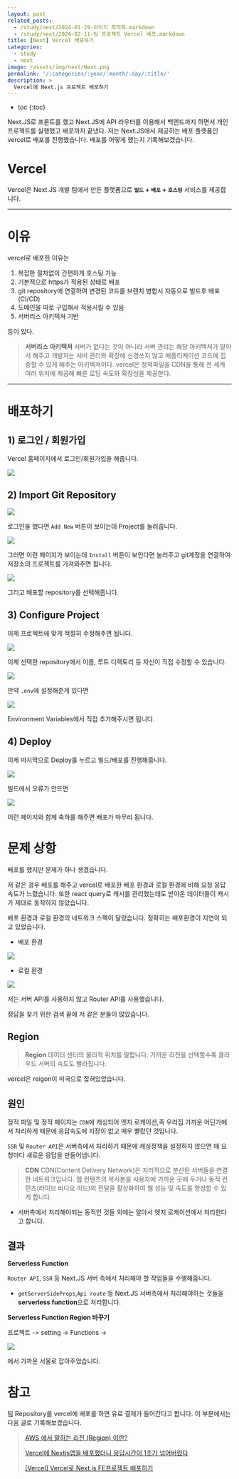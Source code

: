```yaml
---
layout: post
related_posts:
  - /study/next/2024-01-29-이미지 최적화.markdown
  - /study/next/2024-02-11-팀 프로젝트 Vercel 배포.markdown
title: [Next] Vercel 배포하기
categories:
  - study
  - next
image: /assets/img/next/Next.png
permalink: '/:categories/:year/:month/:day/:title/'
description: >
  Vercel에 Next.js 프로젝트 배포하기
---
```


* toc
{:toc}

Next.JS로 프론트를 했고 Next.JS에 API 라우터를 이용해서 백엔드까지 하면서 개인 프로젝트를 실행했고 배포까지 끝냈다. 저는 Next.JS에서 제공하는 배포 플랫폼인 vercel로 배포를 진행했습니다. 배포를 어떻게 했는지 기록해보겠습니다.

# Vercel

Vercel은 Next.JS 개발 팀에서 만든 플랫폼으로 **`빌드` + `배포` + `호스팅`** 서비스를 제공합니다.

- - -

# 이유

vercel로 배포한 이유는

1. 복잡한 절차없이 간편하게 호스팅 가능
2. 기본적으로 https가 적용된 상태로 배포
3. git repository에 연결하여 변경된 코드를 브랜치 병합시 자동으로 빌드후 배포 (CI/CD)
4. 도메인을 따로 구입해서 적용시킬 수 있음
5. 서버리스 아키텍쳐 기반

등이 있다.

>**서버리스 아키텍쳐**
>서버가 없다는 것이 아니라 서버 관리는 해당 아키텍쳐가 알아서 해주고 개발자는 서버 관리와 확장에 신경쓰지 않고 애플리케이션 코드에 집중할 수 있게 해주는 아키텍쳐이다.
>vercel은 정적파일을 CDN을 통해 전 세계 여러 위치에 제공해 빠른 로딩 속도와 확장성을 제공한다.

- - -

# 배포하기


## 1) 로그인 / 회원가입

Vercel 홈페이지에서 로그인/회원가입을 해줍니다.

<img src="/assets/img/next/vercel login.png" />

## 2) Import Git Repository 

<img src="/assets/img/next/vercel add New.png" />

로그인을 했다면 `Add New` 버튼이 보이는데 Project를 눌러줍니다.

<img src="/assets/img/next/vercel repo.png" />

그러면 이런 페이지가 보이는데 `Install` 버튼이 보인다면 눌러주고 git계정을 연결하여 저장소의 프로젝트를 가져와주면 됩니다.

<img src="/assets/img/next/vercel git repo.png" />

그리고 배포할 repository를 선택해줍니다.

## 3) Configure Project

이제 프로젝트에 맞게 적절히 수정해주면 됩니다.

<img src="/assets/img/next/vercel configure.png" />

이제 선택한 repository에서 이름, 루트 디렉토리 등 자신이 직접 수정할 수 있습니다.

<img src="/assets/img/next/vercel root derecoty.png" />

만약 `.env`에 설정해준게 있다면 

<img src="/assets/img/next/vercel env.png" />

Environment Variables에서 직접 추가해주시면 됩니다.

## 4) Deploy

이제 마지막으로 Deploy를 누르고 빌드/배포를 진행해줍니다.

<img src="/assets/img/next/vercel deploy.png" />

빌드에서 오류가 안뜨면

<img src="/assets/img/next/vercel result.png" />

이런 페이지와 함께 축하를 해주면 배포가 마무리 됩니다.

# 문제 상항

배포를 했지만 문제가 하나 생겼습니다. 

저 같은 경우 배포를 해주고 vercel로 배포한 배포 환경과 로컬 환경에 비해 요청 응답 속도가 느렸습니다. 또한 react query로 캐시를 관리했는데도 받아온 데이터들이 캐시가 제대로 동작하지 않았습니다.

배포 환경과 로컬 환경의 네트워크 스펙이 달랐습니다. 정확히는 배포환경이 지연이 되고 있었습니다.


- 배포 환경

<img src="/assets/img/next/vercel region전.png" />

- 로컬 환경

<img src="/assets/img/next/vercel region후.png" />

저는 서버 API를 사용하지 않고 Router API를 사용했습니다. 

정답을 찾기 위한 검색 끝에 저 같은 분들이 많았습니다. 

## Region

>**Region**
>데이터 센터의 물리적 위치를 말합니다.
>가까운 리전을 선택할수록 클라우드 서버의 속도도 빨라집니다.

vercel은 reigon이 미국으로 잡혀있었습니다.

## 원인

정적 파일 및 정적 페이지는 `CDN`에 캐싱되어 엣지 로케이션,즉 우리집 가까운 어딘가에서 처리하게 때문에 응답속도에 지장이 없고 매우 빨랐던 것입니다.

`SSR` 및 `Router API`은 서버측에서 처리하기 때문에 캐싱정책을 설정하지 않으면 매 요청마다 새로운 응답을 만들어냅니다.

>**CDN**
>CDN(Content Delivery Network)은 지리적으로 분산된 서버들을 연결한 네트워크입니다.
웹 컨텐츠의 복사본을 사용자에 가까운 곳에 두거나 동적 컨텐츠(라이브 비디오 피드)의 전달을 활상화하여 웹 성능 및 속도를 향상할 수 있게 합니다.

- 서버측에서 처리해야되는 동적인 것들 외에는 알아서 엣지 로케이션에서 처리한다고 합니다.

## 결과

**Serverless Function**

`Router API`, `SSR` 등 Next.JS 서버 측에서 처리해야 할 작업들을 수행해줍니다.

- `getServerSideProps`,`Api route` 등 Next.JS 서버측에서 처리해야하는 것들을 **serverless function**으로 처리합니다.

**Serverless Function Region 바꾸기**

프로젝트 -> setting -> Functions -> 

<img src="/assets/img/next/veercel region.png" />

에서 가까운 서울로 잡아주었습니다.

# 참고

팀 Repository를 vercel에 배포를 하면 유료 결제가 들어간다고 합니다. 이 부분에서는 다음 글로 기록해보겠습니다.

> <a href="https://jake-seo-dev.tistory.com/212">AWS 에서 말하는 리전 (Region) 이란?</a>
> 
> <a href="https://velog.io/@pds0309/Vercel%EC%97%90-Nextjs%EC%95%B1%EC%9D%84-%EB%B0%B0%ED%8F%AC%ED%96%88%EB%8D%94%EB%8B%88-%EC%9D%91%EB%8B%B5">Vercel에 Nextjs앱을 배포했더니 응답시간이 1초가 넘어버렸다</a>
> 
> <a href="https://ziszini.tistory.com/146">[Vercel] Vercel로 Next.js FE프로젝트 배포하기</a>



